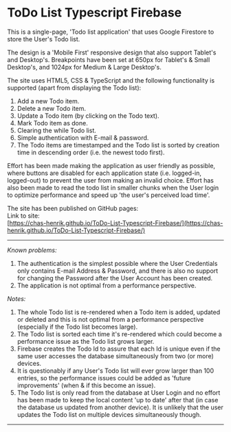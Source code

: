 # ToDo List Typescript Firebase

This is a single-page, 'Todo list application' that uses Google Firestore to store the User's Todo list.

The design is a 'Mobile First' responsive design that also support Tablet's and Desktop's. Breakpoints have been set at 650px for Tablet's & Small Desktop's, and 1024px for Medium & Large Desktop's.  
  
The site uses HTML5, CSS & TypeScript and the following functionality is supported (apart from displaying the Todo list):
1. Add a new Todo item.
2. Delete a new Todo item.
3. Update a Todo item (by clicking on the Todo text).
4. Mark Todo item as done.
5. Clearing the while Todo list.
6. Simple authentication with E-mail & password.
7. The Todo items are timestamped and the Todo list is sorted by creation time in descending order (i.e. the newest todo first).

Effort has been made making the application as user friendly as possible, where buttons are disabled for each application state (i.e. logged-in, logged-out) to prevent the user from making an invalid choice.
Effort has also been made to read the todo list in smaller chunks when the User login to optimize performance and speed up 'the user's perceived load time'.
  
The site has been published on GitHub pages:  
Link to site:  
[https://chas-henrik.github.io/ToDo-List-Typescript-Firebase/](https://chas-henrik.github.io/ToDo-List-Typescript-Firebase/)
  

***
*Known problems:*
1. The authentication is the simplest possible where the User Credentials only contains E-mail Address & Password, and there is also no support for changing the Password after the User Account has been created.
2. The application is not optimal from a performance perspective.
  
*Notes:*
1. The whole Todo list is re-rendered when a Todo item is added, updated or deleted and this is not optimal from a performance perspective (especially if the Todo list becomes large).
2. The Todo list is sorted each time it's re-rendered which could become a performance issue as the Todo list grows larger.
3. Firebase creates the Todo Id to assure that each Id is unique even if the same user accesses the database simultaneously from two (or more) devices.
4. It is questionably if any User's Todo list will ever grow larger than 100 entries, so the performance issues could be added as 'future improvements' (when & if this become an issue).
5. The Todo list is only read from the database at User Login and no effort has been made to keep the local content 'up to date' after that (in case the database us updated from another device). It is unlikely that the user updates the Todo list on multiple devices simultaneously though.
  
***